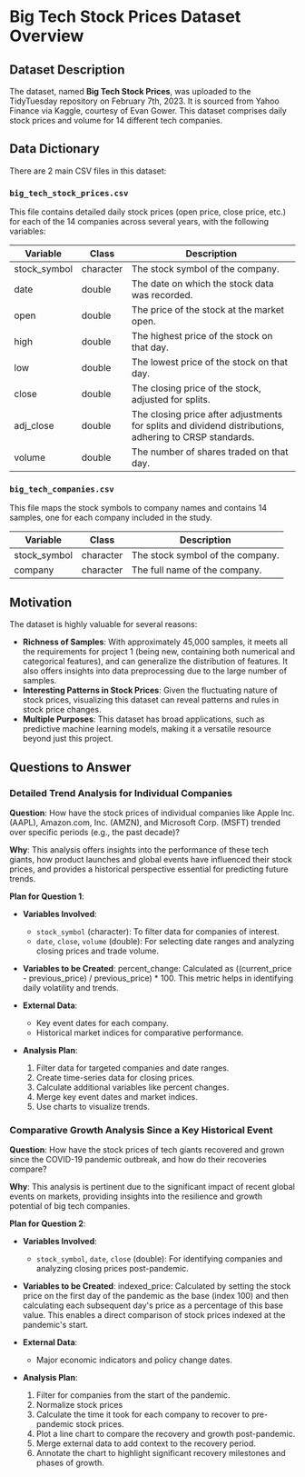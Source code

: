 # Big Tech Stock Prices Dataset Overview

## Dataset Description

The dataset, named **Big Tech Stock Prices**, was uploaded to the TidyTuesday repository on February 7th, 2023. It is sourced from Yahoo Finance via Kaggle, courtesy of Evan Gower. This dataset comprises daily stock prices and volume for 14 different tech companies.

## Data Dictionary

There are 2 main CSV files in this dataset:

### `big_tech_stock_prices.csv`

This file contains detailed daily stock prices (open price, close price, etc.) for each of the 14 companies across several years, with the following variables:

| Variable    | Class     | Description                                                                                                                                                                                                                        |
|-------------|-----------|------------------------------------------------------------------------------------------------------------------------------------------------------------------------------------------------------------------------------------|
| stock_symbol| character | The stock symbol of the company.                                                                                                                                                                                                   |
| date        | double    | The date on which the stock data was recorded.                                                                                                                                                                                     |
| open        | double    | The price of the stock at the market open.                                                                                                                                                                                         |
| high        | double    | The highest price of the stock on that day.                                                                                                                                                                                        |
| low         | double    | The lowest price of the stock on that day.                                                                                                                                                                                         |
| close       | double    | The closing price of the stock, adjusted for splits.                                                                                                                                                                               |
| adj_close   | double    | The closing price after adjustments for splits and dividend distributions, adhering to CRSP standards.                                                                                                                              |
| volume      | double    | The number of shares traded on that day.                                                                                                                                                                                           |

### `big_tech_companies.csv`

This file maps the stock symbols to company names and contains 14 samples, one for each company included in the study.

| Variable    | Class     | Description                  |
|-------------|-----------|------------------------------|
| stock_symbol| character | The stock symbol of the company. |
| company     | character | The full name of the company.    |

## Motivation

The dataset is highly valuable for several reasons:

- **Richness of Samples**: With approximately 45,000 samples, it meets all the requirements for project 1 (being new, containing both numerical and categorical features), and can generalize the distribution of features. It also offers insights into data preprocessing due to the large number of samples.
- **Interesting Patterns in Stock Prices**: Given the fluctuating nature of stock prices, visualizing this dataset can reveal patterns and rules in stock price changes.
- **Multiple Purposes**: This dataset has broad applications, such as predictive machine learning models, making it a versatile resource beyond just this project.

## Questions to Answer

### Detailed Trend Analysis for Individual Companies

**Question**: How have the stock prices of individual companies like Apple Inc. (AAPL), Amazon.com, Inc. (AMZN), and Microsoft Corp. (MSFT) trended over specific periods (e.g., the past decade)?

**Why**: This analysis offers insights into the performance of these tech giants, how product launches and global events have influenced their stock prices, and provides a historical perspective essential for predicting future trends.

**Plan for Question 1**:

- **Variables Involved**:
  - `stock_symbol` (character): To filter data for companies of interest.
  - `date`, `close`, `volume` (double): For selecting date ranges and analyzing closing prices and trade volume.

- **Variables to be Created**:
  percent_change: Calculated as ((current_price - previous_price) / previous_price) * 100. This metric helps in identifying daily volatility and trends.


- **External Data**:
  - Key event dates for each company.
  - Historical market indices for comparative performance.

- **Analysis Plan**:
  1. Filter data for targeted companies and date ranges.
  2. Create time-series data for closing prices.
  3. Calculate additional variables like percent changes.
  4. Merge key event dates and market indices.
  5. Use charts to visualize trends.

### Comparative Growth Analysis Since a Key Historical Event

**Question**: How have the stock prices of tech giants recovered and grown since the COVID-19 pandemic outbreak, and how do their recoveries compare?

**Why**: This analysis is pertinent due to the significant impact of recent global events on markets, providing insights into the resilience and growth potential of big tech companies.

**Plan for Question 2**:

- **Variables Involved**:
  - `stock_symbol`, `date`, `close` (double): For identifying companies and analyzing closing prices post-pandemic.

- **Variables to be Created**:
  indexed_price: Calculated by setting the stock price on the first day of the pandemic as the base (index 100) and then calculating each subsequent day's price as a percentage of this base value. This enables a direct comparison of stock prices indexed at the pandemic's start.

- **External Data**:
  - Major economic indicators and policy change dates.

- **Analysis Plan**:
  1. Filter for companies from the start of the pandemic.
  2. Normalize stock prices
  3. Calculate the time it took for each company to recover to pre-pandemic stock prices.
  4. Plot a line chart to compare the recovery and growth post-pandemic.
  5. Merge external data to add context to the recovery period.
  6. Annotate the chart to highlight significant recovery milestones and phases of growth.



